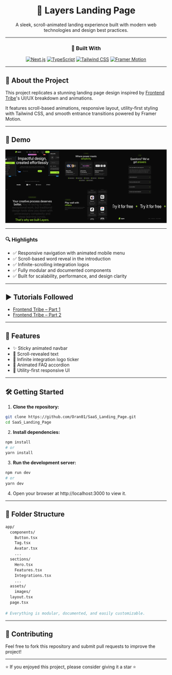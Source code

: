 <div align="center">

<h1>🌟 Layers Landing Page</h1>

A sleek, scroll-animated landing experience built with modern web technologies and design best practices.

</div>

---

<div align="center">

### 🚀 Built With

[![Next.js](https://img.shields.io/badge/Next.js-000000?style=for-the-badge&logo=next.js&logoColor=white)](https://nextjs.org/)
[![TypeScript](https://img.shields.io/badge/TypeScript-3178C6?style=for-the-badge&logo=typescript&logoColor=white)](https://www.typescriptlang.org/)
[![Tailwind CSS](https://img.shields.io/badge/Tailwind%20CSS-06B6D4?style=for-the-badge&logo=tailwindcss&logoColor=white)](https://tailwindcss.com/)
[![Framer Motion](https://img.shields.io/badge/Framer%20Motion-EF3B77?style=for-the-badge&logo=framer&logoColor=white)](https://www.framer.com/motion/)

</div>

---

## 🧠 About the Project

This project replicates a stunning landing page design inspired by [Frontend Tribe](https://www.youtube.com/@frontend-tribe)'s UI/UX breakdown and animations.

It features scroll-based animations, responsive layout, utility-first styling with Tailwind CSS, and smooth entrance transitions powered by Framer Motion.

---

## 📸 Demo

![Layers Demo](./src/assets/images/demo-screenshot.png)

---

### 🔍 Highlights

- ✅ Responsive navigation with animated mobile menu
- ✅ Scroll-based word reveal in the introduction
- ✅ Infinite-scrolling integration logos
- ✅ Fully modular and documented components
- ✅ Built for scalability, performance, and design clarity

---

## ▶️ Tutorials Followed

- [Frontend Tribe – Part 1](https://www.youtube.com/watch?v=ZZqIR0ru0I4)
- [Frontend Tribe – Part 2](https://www.youtube.com/watch?v=ivAq5lJfpnM)

---

## 🧪 Features

- ✨ Sticky animated navbar
- 🎯 Scroll-revealed text
- 🔁 Infinite integration logo ticker
- 💬 Animated FAQ accordion
- 🎨 Utility-first responsive UI

---

## 🛠 Getting Started

1. **Clone the repository:**

```bash
git clone https://github.com/Oran01/SaaS_Landing_Page.git
cd SaaS_Landing_Page

```

2. **Install dependencies:**

```bash
npm install
# or
yarn install
```

3. **Run the development server:**

```bash
npm run dev
# or
yarn dev
```

4. Open your browser at http://localhost:3000 to view it.

---

## 🧩 Folder Structure

```bash
app/
  components/
    Button.tsx
    Tag.tsx
    Avatar.tsx
    ...
  sections/
    Hero.tsx
    Features.tsx
    Integrations.tsx
    ...
  assets/
    images/
  layout.tsx
  page.tsx

# Everything is modular, documented, and easily customizable.
```

---

## 🤝 Contributing

Feel free to fork this repository and submit pull requests to improve the project!

---

⭐ If you enjoyed this project, please consider giving it a star ⭐
